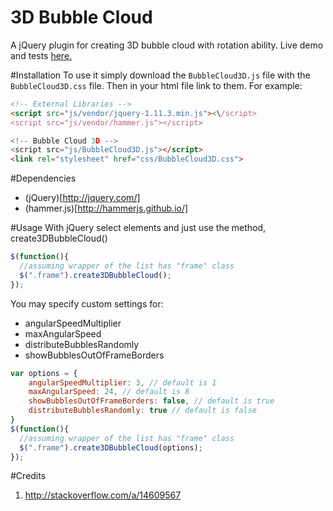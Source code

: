 # 3D Bubble Cloud
A jQuery plugin for creating 3D bubble cloud with rotation ability.
Live demo and tests [here.](http://noge-commerce.com/projects/3D-Bubble-Cloud/ "Test Page")

#Installation
To use it simply download the `BubbleCloud3D.js` file with the `BubbleCloud3D.css` file. Then in your html file link to them. For example:
```html
<!-- External Libraries -->
<script src="js/vendor/jquery-1.11.3.min.js"><\/script>
<script src="js/vendor/hammer.js"></script>

<!-- Bubble Cloud 3D -->
<script src="js/BubbleCloud3D.js"></script>
<link rel="stylesheet" href="css/BubbleCloud3D.css">
```
#Dependencies
- (jQuery)[http://jquery.com/]
- (hammer.js)[http://hammerjs.github.io/]

#Usage
With jQuery select elements and just use the method, create3DBubbleCloud()

```js
$(function(){
  //assuming wrapper of the list has "frame" class
  $(".frame").create3DBubbleCloud();
});
```

You may specify custom settings for:
- angularSpeedMultiplier
- maxAngularSpeed
- distributeBubblesRandomly
- showBubblesOutOfFrameBorders

```js
var options = {
    angularSpeedMultiplier: 3, // default is 1
    maxAngularSpeed: 24, // default is 8
    showBubblesOutOfFrameBorders: false, // default is true
    distributeBubblesRandomly: true // default is false
}
$(function(){
  //assuming wrapper of the list has "frame" class
  $(".frame").create3DBubbleCloud(options);
});
```

#Credits
1. http://stackoverflow.com/a/14609567
